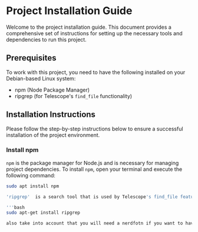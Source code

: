 # Project Installation Guide

Welcome to the project installation guide. This document provides a comprehensive set of instructions for setting up the necessary tools and dependencies to run this project.

## Prerequisites

To work with this project, you need to have the following installed on your Debian-based Linux system:

- npm (Node Package Manager)
- ripgrep (for Telescope's `find_file` functionality)

## Installation Instructions

Please follow the step-by-step instructions below to ensure a successful installation of the project environment.

### Install npm

`npm` is the package manager for Node.js and is necessary for managing project dependencies. To install `npm`, open your terminal and execute the following command:

```bash
sudo apt install npm

'ripgrep'  is a search tool that is used by Telescope's find_file feature to quickly search through large directories of files. To install ripgrep, run the following command in your terminal:

'''bash
sudo apt-get install ripgrep

also take into account that you will need a nerdfotn if you want to have icons
